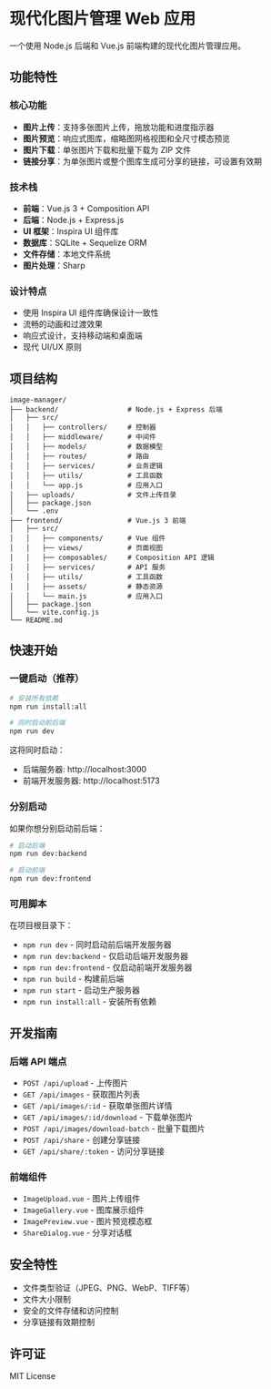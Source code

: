 # 现代化图片管理 Web 应用

一个使用 Node.js 后端和 Vue.js 前端构建的现代化图片管理应用。

## 功能特性

### 核心功能
- **图片上传**：支持多张图片上传，拖放功能和进度指示器
- **图片预览**：响应式图库，缩略图网格视图和全尺寸模态预览
- **图片下载**：单张图片下载和批量下载为 ZIP 文件
- **链接分享**：为单张图片或整个图库生成可分享的链接，可设置有效期

### 技术栈
- **前端**：Vue.js 3 + Composition API
- **后端**：Node.js + Express.js
- **UI 框架**：Inspira UI 组件库
- **数据库**：SQLite + Sequelize ORM
- **文件存储**：本地文件系统
- **图片处理**：Sharp

### 设计特点
- 使用 Inspira UI 组件库确保设计一致性
- 流畅的动画和过渡效果
- 响应式设计，支持移动端和桌面端
- 现代 UI/UX 原则

## 项目结构

```
image-manager/
├── backend/                 # Node.js + Express 后端
│   ├── src/
│   │   ├── controllers/     # 控制器
│   │   ├── middleware/      # 中间件
│   │   ├── models/          # 数据模型
│   │   ├── routes/          # 路由
│   │   ├── services/        # 业务逻辑
│   │   ├── utils/           # 工具函数
│   │   └── app.js           # 应用入口
│   ├── uploads/             # 文件上传目录
│   ├── package.json
│   └── .env
├── frontend/                # Vue.js 3 前端
│   ├── src/
│   │   ├── components/      # Vue 组件
│   │   ├── views/           # 页面视图
│   │   ├── composables/     # Composition API 逻辑
│   │   ├── services/        # API 服务
│   │   ├── utils/           # 工具函数
│   │   ├── assets/          # 静态资源
│   │   └── main.js          # 应用入口
│   ├── package.json
│   └── vite.config.js
└── README.md
```

## 快速开始

### 一键启动（推荐）

```bash
# 安装所有依赖
npm run install:all

# 同时启动前后端
npm run dev
```

这将同时启动：
- 后端服务器: http://localhost:3000
- 前端开发服务器: http://localhost:5173

### 分别启动

如果你想分别启动前后端：

```bash
# 启动后端
npm run dev:backend

# 启动前端
npm run dev:frontend
```

### 可用脚本

在项目根目录下：

- `npm run dev` - 同时启动前后端开发服务器
- `npm run dev:backend` - 仅启动后端开发服务器
- `npm run dev:frontend` - 仅启动前端开发服务器
- `npm run build` - 构建前后端
- `npm run start` - 启动生产服务器
- `npm run install:all` - 安装所有依赖

## 开发指南

### 后端 API 端点
- `POST /api/upload` - 上传图片
- `GET /api/images` - 获取图片列表
- `GET /api/images/:id` - 获取单张图片详情
- `GET /api/images/:id/download` - 下载单张图片
- `POST /api/images/download-batch` - 批量下载图片
- `POST /api/share` - 创建分享链接
- `GET /api/share/:token` - 访问分享链接

### 前端组件
- `ImageUpload.vue` - 图片上传组件
- `ImageGallery.vue` - 图库展示组件
- `ImagePreview.vue` - 图片预览模态框
- `ShareDialog.vue` - 分享对话框

## 安全特性
- 文件类型验证（JPEG、PNG、WebP、TIFF等）
- 文件大小限制
- 安全的文件存储和访问控制
- 分享链接有效期控制

## 许可证
MIT License
